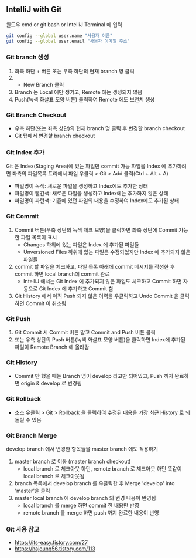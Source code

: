 ## IntelliJ with Git
윈도우 cmd or git bash or IntelliJ Terminal 에 입력
```bash
git config --global user.name "사용자 이름" 
git config --global user.email "사용자 이메일 주소"
```

### Git branch 생성
1. 좌측 하단 + 버튼 또는 우측 하단의 현재 branch 명 클릭
2. + New Branch 클릭
3. Branch 는 Local 에만 생기고, Remote 에는 생성되지 않음
4. Push(녹색 화살표 모양 버튼) 클릭하여 Remote 에도 브랜치 생성

### Git Branch Checkout
- 우측 하단(또는 좌측 상단)의 현재 branch 명 클릭 후 변경할 branch checkout
- Git 탭에서 변경할 branch checkout

### Git Index 추가
Git 은 Index(Staging Area)에 있는 파일만 commit 가능
파일을 Index 에 추가하려면 좌측의 파일목록 트리에서 파일 우클릭 > Git > Add 클릭(Ctrl + Alt + A)
- 파일명이 녹색: 새로운 파일을 생성하고 Index에도 추가한 상태
- 파일명이 빨간색: 새로운 파일을 생성하고 Index에는 추가하지 않은 상태
- 파일명이 파란색: 기존에 있던 파일의 내용을 수정하여 Index에도 추가된 상태

### Git Commit
1. Commit 버튼(우측 상단의 녹색 체크 모양)을 클릭하면 좌측 상단에 Commit 가능한 파일 목록이 표시
   - Changes 하위에 있는 파일은 Index 에 추가된 파일들
   - Unversioned Files 하위에 있는 파일은 수정되었지만 Index 에 추가되지 않은 파일들
2. commit 할 파일을 체크하고, 파일 목록 아래에 commit 메시지를 작성한 후 commit 하면 local branch에 commit 완료
    - IntelliJ 에서는 Git Index 에 추가되지 않은 파일도 체크하고 Commit 하면 자동으로 Git Index 에 추가하고 Commit 함
3. Git History 에서 아직 Push 되지 않은 이력을 우클릭하고 Undo Commit 을 클릭하면 Commit 이 취소됨

### Git Push
1. Git Commit 시 Commit 버튼 말고 Commit and Push 버튼 클릭
2. 또는 우측 상단의 Push 버튼(녹색 화살표 모양 버튼)을 클릭하면 Index에 추가된 파일이 Remote Branch 에 올라감

### Git History
- Commit 만 했을 때는 Branch 명이 develop 라고만 되어있고, Push 까지 완료하면 origin & develop 로 변경됨

### Git Rollback
- 소스 우클릭 > Git > Rollback 을 클릭하여 수정된 내용을 가장 최근 History 로 되돌릴 수 있음

### Git Branch Merge
develop branch 에서 변경한 항목들을 master branch 에도 적용하기
1. master branch 로 이동 (master branch checkout)
   - local branch 로 체크아웃 하던, remote branch 로 체크아웃 하던 똑같이 local branch 로 체크아웃됨 
2. branch 목록에서 develop branch 를 우클릭한 후 Merge 'develop' into 'master'을 클릭
3. master local branch 에 develop branch 의 변경 내용이 반영됨
    - local branch 를 merge 하면 commit 한 내용만 반영
    - remote branch 를 merge 하면 push 까지 완료한 내용이 반영

### Git 사용 참고
- https://its-easy.tistory.com/27
- https://hajoung56.tistory.com/113